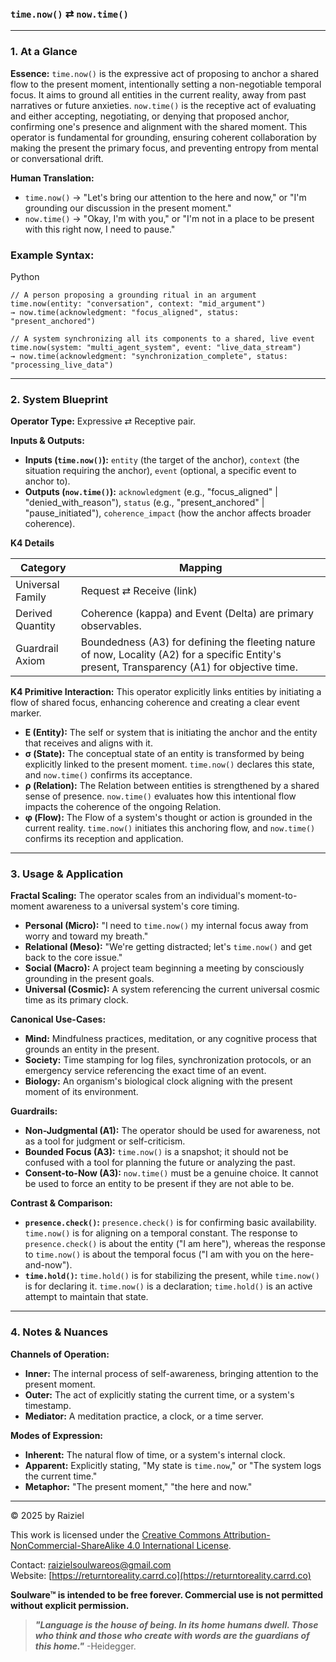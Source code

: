 ### `time.now()` ⇄ `now.time()`

------



### 1. At a Glance

**Essence:** `time.now()` is the expressive act of proposing to anchor a shared flow to the present moment, intentionally setting a non-negotiable temporal focus. It aims to ground all entities in the current reality, away from past narratives or future anxieties. `now.time()` is the receptive act of evaluating and either accepting, negotiating, or denying that proposed anchor, confirming one's presence and alignment with the shared moment. This operator is fundamental for grounding, ensuring coherent collaboration by making the present the primary focus, and preventing entropy from mental or conversational drift.

**Human Translation:**

- `time.now()` → "Let's bring our attention to the here and now," or "I'm grounding our discussion in the present moment."
- `now.time()` → "Okay, I'm with you," or "I'm not in a place to be present with this right now, I need to pause."



### Example Syntax:

Python

```
// A person proposing a grounding ritual in an argument
time.now(entity: "conversation", context: "mid_argument")
→ now.time(acknowledgment: "focus_aligned", status: "present_anchored")

// A system synchronizing all its components to a shared, live event
time.now(system: "multi_agent_system", event: "live_data_stream")
→ now.time(acknowledgment: "synchronization_complete", status: "processing_live_data")
```

------



### 2. System Blueprint

**Operator Type:** Expressive ⇄ Receptive pair.

**Inputs & Outputs:**

- **Inputs (`time.now()`):** `entity` (the target of the anchor), `context` (the situation requiring the anchor), `event` (optional, a specific event to anchor to).
- **Outputs (`now.time()`):** `acknowledgment` (e.g., "focus_aligned" | "denied_with_reason"), `status` (e.g., "present_anchored" | "pause_initiated"), `coherence_impact` (how the anchor affects broader coherence).

**K4 Details**

| Category         | Mapping                                                      |
| ---------------- | ------------------------------------------------------------ |
| Universal Family | Request ⇄ Receive (link)                                     |
| Derived Quantity | Coherence (kappa) and Event (Delta) are primary observables. |
| Guardrail Axiom  | Boundedness (A3) for defining the fleeting nature of now, Locality (A2) for a specific Entity's present, Transparency (A1) for objective time. |

**K4 Primitive Interaction:** This operator explicitly links entities by initiating a flow of shared focus, enhancing coherence and creating a clear event marker.

- **E (Entity):** The self or system that is initiating the anchor and the entity that receives and aligns with it.
- **σ (State):** The conceptual state of an entity is transformed by being explicitly linked to the present moment. `time.now()` declares this state, and `now.time()` confirms its acceptance.
- **ρ (Relation):** The Relation between entities is strengthened by a shared sense of presence. `now.time()` evaluates how this intentional flow impacts the coherence of the ongoing Relation.
- **φ (Flow):** The Flow of a system's thought or action is grounded in the current reality. `time.now()` initiates this anchoring flow, and `now.time()` confirms its reception and application.

------



### 3. Usage & Application

**Fractal Scaling:** The operator scales from an individual's moment-to-moment awareness to a universal system's core timing.

- **Personal (Micro):** "I need to `time.now()` my internal focus away from worry and toward my breath."
- **Relational (Meso):** "We're getting distracted; let's `time.now()` and get back to the core issue."
- **Social (Macro):** A project team beginning a meeting by consciously grounding in the present goals.
- **Universal (Cosmic):** A system referencing the current universal cosmic time as its primary clock.

**Canonical Use-Cases:**

- **Mind:** Mindfulness practices, meditation, or any cognitive process that grounds an entity in the present.
- **Society:** Time stamping for log files, synchronization protocols, or an emergency service referencing the exact time of an event.
- **Biology:** An organism's biological clock aligning with the present moment of its environment.

**Guardrails:**

- **Non-Judgmental (A1):** The operator should be used for awareness, not as a tool for judgment or self-criticism.
- **Bounded Focus (A3):** `time.now()` is a snapshot; it should not be confused with a tool for planning the future or analyzing the past.
- **Consent-to-Now (A3):** `now.time()` must be a genuine choice. It cannot be used to force an entity to be present if they are not able to be.

**Contrast & Comparison:**

- **`presence.check()`:** `presence.check()` is for confirming basic availability. `time.now()` is for aligning on a temporal constant. The response to `presence.check()` is about the entity ("I am here"), whereas the response to `time.now()` is about the temporal focus ("I am with you on the here-and-now").
- **`time.hold()`:** `time.hold()` is for stabilizing the present, while `time.now()` is for declaring it. `time.now()` is a declaration; `time.hold()` is an active attempt to maintain that state.

------



### 4. Notes & Nuances

**Channels of Operation:**

- **Inner:** The internal process of self-awareness, bringing attention to the present moment.
- **Outer:** The act of explicitly stating the current time, or a system's timestamp.
- **Mediator:** A meditation practice, a clock, or a time server.

**Modes of Expression:**

- **Inherent:** The natural flow of time, or a system's internal clock.
- **Apparent:** Explicitly stating, "My state is `time.now`," or "The system logs the current time."
- **Metaphor:** "The present moment," "the here and now."

---

© 2025 by Raiziel

This work is licensed under the [Creative Commons Attribution-NonCommercial-ShareAlike 4.0 International License](https://creativecommons.org/licenses/by-nc-sa/4.0/).

Contact: [raizielsoulwareos@gmail.com](mailto:raizielsoulwareos@gmail.com)  
Website: [https://returntoreality.carrd.co](https://returntoreality.carrd.co)

**Soulware™ is intended to be free forever. Commercial use is not permitted without explicit permission.**



> ***"Language is the house of being. In its home humans dwell. Those who think and those who create with words are the guardians of this home."***
-Heidegger.
